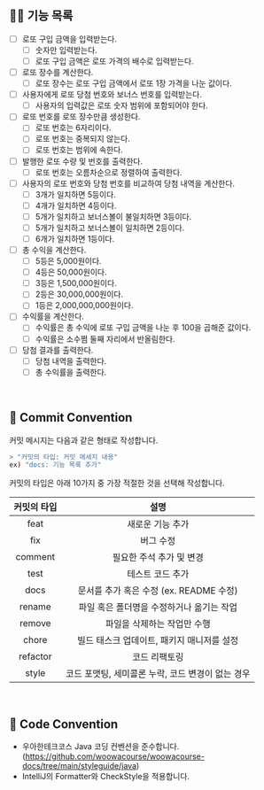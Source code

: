 ## 👨‍🍳 기능 목록

- [ ] 로또 구입 금액을 입력받는다.
  - [ ] 숫자만 입력받는다.
  - [ ] 로또 구입 금액은 로또 가격의 배수로 입력받는다.
- [ ] 로또 장수를 계산한다.
  - [ ] 로또 장수는 로또 구입 금액에서 로또 1장 가격을 나눈 값이다.
- [ ] 사용자에게 로또 당첨 번호와 보너스 번호를 입력받는다.
  - [ ] 사용자의 입력값은 로또 숫자 범위에 포함되어야 한다.
- [ ] 로또 번호를 로또 장수만큼 생성한다.
  - [ ] 로또 번호는 6자리이다.
  - [ ] 로또 번호는 중복되지 않는다.
  - [ ] 로또 번호는 범위에 속한다.
- [ ] 발행한 로또 수량 및 번호를 출력한다.
  - [ ] 로또 번호는 오름차순으로 정렬하여 출력한다.
- [ ] 사용자의 로또 번호와 당첨 번호를 비교하여 당첨 내역을 계산한다.
  - [ ] 3개가 일치하면 5등이다.
  - [ ] 4개가 일치하면 4등이다.
  - [ ] 5개가 일치하고 보너스볼이 불일치하면 3등이다.
  - [ ] 5개가 일치하고 보너스볼이 일치하면 2등이다.
  - [ ] 6개가 일치하면 1등이다.
- [ ] 총 수익을 계산한다.
  - [ ] 5등은 5,000원이다.
  - [ ] 4등은 50,000원이다.
  - [ ] 3등은 1,500,000원이다.
  - [ ] 2등은 30,000,000원이다.
  - [ ] 1등은 2,000,000,000원이다.
- [ ] 수익률을 계산한다.
  - [ ] 수익률은 총 수익에 로또 구입 금액을 나눈 후 100을 곱해준 값이다.
  - [ ] 수익률은 소수쩜 둘째 자리에서 반올림한다.
- [ ] 당첨 결과를 출력한다.
  - [ ] 당첨 내역을 출력한다.
  - [ ] 총 수익률을 출력한다.

<br>

## 📌 Commit Convention

커밋 메시지는 다음과 같은 형태로 작성합니다.

```Bash
> "커밋의 타입: 커밋 메세지 내용"
ex) "docs: 기능 목록 추가"
```

커밋의 타입은 아래 10가지 중 가장 적절한 것을 선택해 작성합니다.

| 커밋의 타입 |                       설명                        |
| :---------: | :-----------------------------------------------: |
|    feat     |                 새로운 기능 추가                  |
|     fix     |                     버그 수정                     |
|   comment   |             필요한 주석 추가 및 변경              |
|    test     |                 테스트 코드 추가                  |
|    docs     |      문서를 추가 혹은 수정 (ex. README 수정)      |
|   rename    |     파일 혹은 폴더명을 수정하거나 옮기는 작업     |
|   remove    |            파일을 삭제하는 작업만 수행            |
|    chore    |    빌드 태스크 업데이트, 패키지 매니저를 설정     |
|  refactor   |                   코드 리팩토링                   |
|    style    | 코드 포맷팅, 세미콜론 누락, 코드 변경이 없는 경우 |

<br>

## 📌 Code Convention

- 우아한테크코스 Java 코딩 컨벤션을 준수합니다. (https://github.com/woowacourse/woowacourse-docs/tree/main/styleguide/java)
- IntelliJ의 Formatter와 CheckStyle을 적용합니다.
